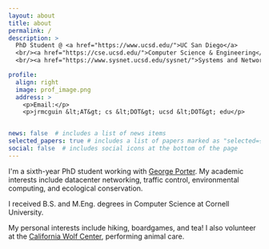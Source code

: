 ```yaml
---
layout: about
title: about
permalink: /
description: >
  PhD Student @ <a href="https://www.ucsd.edu/">UC San Diego</a>
  <br/><a href="https://cse.ucsd.edu/">Computer Science & Engineering</a>
  <br/><a href="https://www.sysnet.ucsd.edu/sysnet/">Systems and Networking</a>

profile:
  align: right
  image: prof_image.png
  address: >
    <p>Email:</p>
    <p>jrmcguin &lt;AT&gt; cs &lt;DOT&gt; ucsd &lt;DOT&gt; edu</p>


news: false  # includes a list of news items
selected_papers: true # includes a list of papers marked as "selected={true}"
social: false  # includes social icons at the bottom of the page
---
```


I'm a sixth-year PhD student working with [George Porter](http://cseweb.ucsd.edu/~gmporter/).
My academic interests include datacenter networking, traffic control, environmental computing, and ecological conservation.
<!-- My goal is to develop new methods of communication that push for overall sustainability
and enable new technologies for wildlife recovery. -->

I received B.S. and M.Eng. degrees in Computer Science at Cornell University.

My personal interests include hiking, boardgames, and tea! I also volunteer at
the [California Wolf Center](https://www.californiawolfcenter.org/), performing animal care.

<!-- Write your biography here. Tell the world about yourself. Link to your favorite [subreddit](http://reddit.com){:target="\_blank"}. You can put a picture in, too. The code is already in, just name your picture `prof_pic.jpg` and put it in the `img/` folder.

Put your address / P.O. box / other info right below your picture. You can also disable any these elements by editing `profile` property of the YAML header of your `_pages/about.md`. Edit `_bibliography/papers.bib` and Jekyll will render your [publications page](/al-folio/publications/) automatically.

Link to your social media connections, too. This theme is set up to use [Font Awesome icons](http://fortawesome.github.io/Font-Awesome/){:target="\_blank"} and [Academicons](https://jpswalsh.github.io/academicons/){:target="\_blank"}, like the ones below. Add your Facebook, Twitter, LinkedIn, Google Scholar, or just disable all of them. -->
<!--
    <p>EBU3B 3146</p>
    <p>9500 Gilman Drive</p>
    <p>La Jolla, CA 92093-0404</p> -->